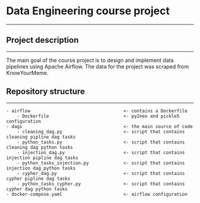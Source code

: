# Data Engineering course project
-----

## Project description
-----

The main goal of the course project is to design and implement data pipelines using Apache Airflow. 
The data for the project was scraped from KnowYourMeme.

## Repository structure
-----
```
- airflow                                   <- contains a Dockerfile
    - Dockerfile                            <- py2neo and pickle5 configuration
- dags                                      <- the main source of code
    - cleaning_dag.py                       <- script that contains cleaning pipline dag tasks
    - python_tasks.py                       <- script that contains cleaning dag python tasks
    - injection_dag.py                      <- script that contains injection pipline dag tasks
    - python_tasks_injection.py             <- script that contains injection dag python tasks
    - cypher_dag.py                         <- script that contains cypher pipline dag tasks
    - python_tasks_cypher.py                <- script that contains cypher dag python tasks
- docker-compose.yaml                       <- airflow configuration

```
